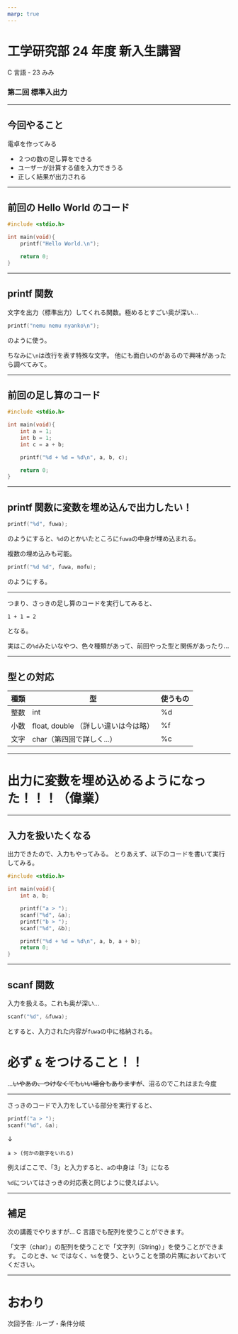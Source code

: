 ```yaml
---
marp: true
---
```


# 工学研究部 24 年度 新入生講習

C 言語 - 23 みみ

### 第二回 標準入出力

---

## 今回やること

電卓を作ってみる

- ２つの数の足し算をできる
- ユーザーが計算する値を入力できうる
- 正しく結果が出力される

---

## 前回の Hello World のコード

```c
#include <stdio.h>

int main(void){
    printf("Hello World.\n");

    return 0;
}
```

---

## printf 関数

文字を出力（標準出力）してくれる関数。極めるとすごい奥が深い...

```c
printf("nemu nemu nyanko\n");
```

のように使う。

ちなみに`\n`は改行を表す特殊な文字。
他にも面白いのがあるので興味があったら調べてみて。

---

## 前回の足し算のコード

```c
#include <stdio.h>

int main(void){
    int a = 1;
    int b = 1;
    int c = a + b;

    printf("%d + %d = %d\n", a, b, c);

    return 0;
}
```

---

## printf 関数に変数を埋め込んで出力したい！

```c
printf("%d", fuwa);
```

のようにすると、`%d`のとかいたところに`fuwa`の中身が埋め込まれる。

複数の埋め込みも可能。

```c
printf("%d %d", fuwa, mofu);
```

のようにする。

---

つまり、さっきの足し算のコードを実行してみると、

```
1 + 1 = 2
```

となる。

実はこの`%d`みたいなやつ、色々種類があって、前回やった型と関係があったり...

---

## 型との対応

| 種類 | 型                                   | 使うもの |
| ---- | ------------------------------------ | -------- |
| 整数 | int                                  | %d       |
| 小数 | float, double （詳しい違いは今は略） | %f       |
| 文字 | char（第四回で詳しく...）            | %c       |

---

# 出力に変数を埋め込めるようになった！！！（偉業）

---

## 入力を扱いたくなる

出力できたので、入力もやってみる。
とりあえず、以下のコードを書いて実行してみる。

```c
#include <stdio.h>

int main(void){
    int a, b;

    printf("a > ");
    scanf("%d", &a);
    printf("b > ");
    scanf("%d", &b);

    printf("%d + %d = %d\n", a, b, a + b);
    return 0;
}
```

---

## scanf 関数

入力を扱える。これも奥が深い...

```c
scanf("%d", &fuwa);
```

とすると、入力された内容が`fuwa`の中に格納される。

# 必ず `&` をつけること！！

...~~いやあの、つけなくてもいい場合もありますが~~、沼るのでこれはまた今度

---

さっきのコードで入力をしている部分を実行すると、

```c
printf("a > ");
scanf("%d", &a);
```

↓

```
a > (何かの数字をいれる)
```

例えばここで、「3」と入力すると、`a`の中身は「3」になる

`%d`についてはさっきの対応表と同じように使えばよい。

---

## 補足

次の講義でやりますが...
C 言語でも配列を使うことができます。

「文字（char）」の配列を使うことで「文字列（String）」を使うことができます。
このとき、`%c` ではなく、`%s`を使う、ということを頭の片隅においておいてください。

---

# おわり

次回予告: ループ・条件分岐
